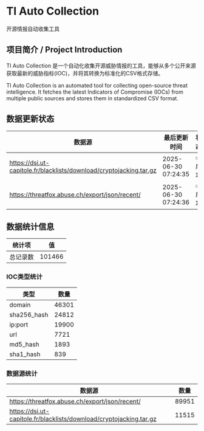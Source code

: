 # TI Auto Collection

 开源情报自动收集工具

## 项目简介 / Project Introduction

TI Auto Collection 是一个自动化收集开源威胁情报的工具，能够从多个公开来源获取最新的威胁指标(IOC)，并将其转换为标准化的CSV格式存储。

TI Auto Collection is an automated tool for collecting open-source threat intelligence. It fetches the latest Indicators of Compromise (IOCs) from multiple public sources and stores them in standardized CSV format.

## 数据更新状态

| 数据源 | 最后更新时间 | 状态 |
|--------|------------|------|
| https://dsi.ut-capitole.fr/blacklists/download/cryptojacking.tar.gz | 2025-06-30 07:24:35 | ✅ 成功 |
| https://threatfox.abuse.ch/export/json/recent/ | 2025-06-30 07:24:36 | ✅ 成功 |
































































































## 数据统计信息

| 统计项 | 值 |
|--------|----|
| 总记录数 | 101466 |

### IOC类型统计

| 类型 | 数量 |
|------|------|
| domain | 46301 |
| sha256_hash | 24812 |
| ip:port | 19900 |
| url | 7721 |
| md5_hash | 1893 |
| sha1_hash | 839 |

### 数据源统计

| 数据源 | 数量 |
|--------|------|
| https://threatfox.abuse.ch/export/json/recent/ | 89951 |
| https://dsi.ut-capitole.fr/blacklists/download/cryptojacking.tar.gz | 11515 |
